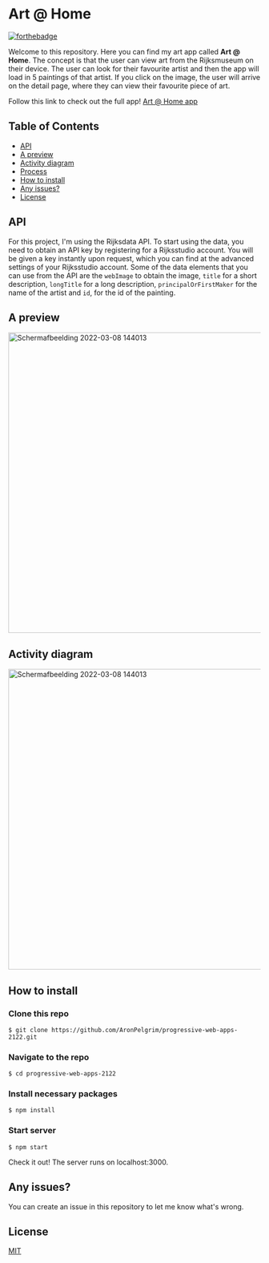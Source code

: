 # Art @ Home
[![forthebadge](https://forthebadge.com/images/badges/made-with-javascript.svg)](https://forthebadge.com)

Welcome to this repository. Here you can find my art app called **Art @ Home**. The concept is that the user can view art from the Rijksmuseum on their device. The user can look for their favourite artist and then the app will load in 5 paintings of that artist. If you click on the image, the user will arrive on the detail page, where they can view their favourite piece of art.

Follow this link to check out the full app!
[Art @ Home app](https://pwa-aron.herokuapp.com/)

## Table of Contents

-   [API](#api)
-   [A preview](#a-preview)
-   [Activity diagram](#activity-diagram)
-   [Process](#process)
-   [How to install](#how-to-install)
-   [Any issues?](#any-issues)
-   [License](#license)

## API
For this project, I'm using the Rijksdata API. To start using the data, you need to obtain an API key by registering for a Rijksstudio account. You will be given a key instantly upon request, which you can find at the advanced settings of your Rijksstudio account. Some of the data elements that you can use from the API are the ```webImage``` to obtain the image, ```title``` for a short description, ```longTitle``` for a long description, ```principalOrFirstMaker``` for the name of the artist and ```id```, for the id of the painting.

## A preview
<img width="600" alt="Schermafbeelding 2022-03-08 144013" src="https://user-images.githubusercontent.com/74137185/157249410-7e098815-1f1e-48b4-8a09-6ca8c40cb6d5.png">

## Activity diagram
<img width="600" alt="Schermafbeelding 2022-03-08 144013" src="https://user-images.githubusercontent.com/74137185/162426048-261e4b46-3365-4343-9235-e62391c510bb.jpg">

## How to install
### Clone this repo
```
$ git clone https://github.com/AronPelgrim/progressive-web-apps-2122.git
```

### Navigate to the repo
```
$ cd progressive-web-apps-2122
```

### Install necessary packages
``` 
$ npm install
```

### Start server
 ``` 
$ npm start 
 ```
Check it out! The server runs on localhost:3000.

## Any issues?
You can create an issue in this repository to let me know what's wrong.

 ## License
[MIT](https://github.com/AronPelgrim/progressive-web-apps-2122/blob/main/LICENSE)